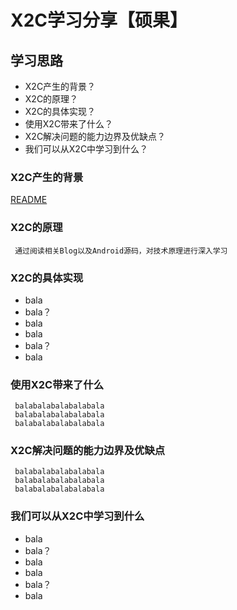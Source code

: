 # X2C学习分享【硕果】

## 学习思路
   
   *  X2C产生的背景？
   *  X2C的原理？
   *  X2C的具体实现？
   *  使用X2C带来了什么？
   *  X2C解决问题的能力边界及优缺点？
   *  我们可以从X2C中学习到什么？
   
### X2C产生的背景  

[README](README_CN.md)
 
### X2C的原理
 
```
 通过阅读相关Blog以及Android源码，对技术原理进行深入学习
```

### X2C的具体实现

   *  bala
   *  bala？
   *  bala
   *  bala
   *  bala？
   *  bala
      
### 使用X2C带来了什么

```
 balabalabalabalabala
 balabalabalabalabala
 balabalabalabalabala
```

### X2C解决问题的能力边界及优缺点

```
 balabalabalabalabala
 balabalabalabalabala
 balabalabalabalabala
```

### 我们可以从X2C中学习到什么

   *  bala
   *  bala？
   *  bala
   *  bala
   *  bala？
   *  bala